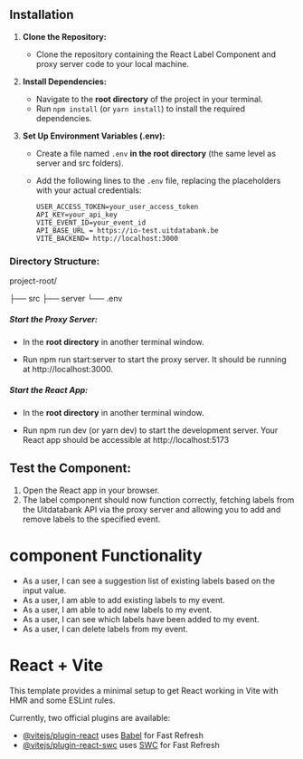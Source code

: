 ## Installation

1. **Clone the Repository:**

   - Clone the repository containing the React Label Component and proxy server code to your local machine.

2. **Install Dependencies:**

   - Navigate to the **root directory** of the project in your terminal.
   - Run `npm install` (or `yarn install`) to install the required dependencies.

3. **Set Up Environment Variables (.env):**

   - Create a file named `.env` **in the root directory** (the same level as server and src folders).
   - Add the following lines to the `.env` file, replacing the placeholders with your actual credentials:

     ```
     USER_ACCESS_TOKEN=your_user_access_token
     API_KEY=your_api_key
     VITE_EVENT_ID=your_event_id
     API_BASE_URL = https://io-test.uitdatabank.be
     VITE_BACKEND= http://localhost:3000
     ```

### Directory Structure:

project-root/

├── src
├── server
└── .env

##### Start the Proxy Server:

- In the **root directory** in another terminal window.

- Run npm run start:server to start the proxy server. It should be running at http://localhost:3000.

##### Start the React App:

- In the **root directory** in another terminal window.

- Run npm run dev (or yarn dev) to start the development server. Your React app should be accessible at http://localhost:5173

## Test the Component:

1. Open the React app in your browser.
2. The label component should now function correctly, fetching labels from the Uitdatabank API via the proxy server and allowing you to add and remove labels to the specified event.

# component Functionality

- As a user, I can see a suggestion list of existing labels based on the input value.
- As a user, I am able to add existing labels to my event.
- As a user, I am able to add new labels to my event.
- As a user, I can see which labels have been added to my event.
- As a user, I can delete labels from my event.

# React + Vite

This template provides a minimal setup to get React working in Vite with HMR and some ESLint rules.

Currently, two official plugins are available:

- [@vitejs/plugin-react](https://github.com/vitejs/vite-plugin-react/blob/main/packages/plugin-react/README.md) uses [Babel](https://babeljs.io/) for Fast Refresh
- [@vitejs/plugin-react-swc](https://github.com/vitejs/vite-plugin-react-swc) uses [SWC](https://swc.rs/) for Fast Refresh
